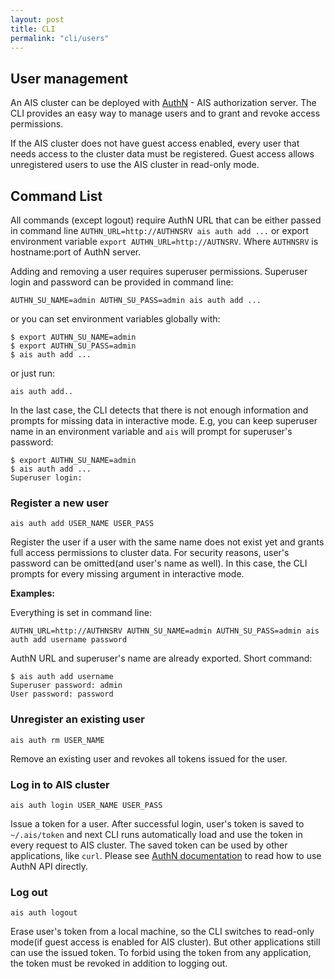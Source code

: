 ```yaml
---
layout: post
title: CLI
permalink: "cli/users"
---
```

## User management

An AIS cluster can be deployed with [AuthN](/authn/README.md) - AIS authorization server. The CLI provides an easy way to manage users and to grant and revoke access permissions.

If the AIS cluster does not have guest access enabled, every user that needs access to the cluster data must be registered. Guest access allows unregistered users to use the AIS cluster in read-only mode.

## Command List

All commands (except logout) require AuthN URL that can be either passed in command line `AUTHN_URL=http://AUTHNSRV ais auth add ...` or export environment variable `export AUTHN_URL=http://AUTNSRV`. Where `AUTHNSRV` is hostname:port of AuthN server.

Adding and removing a user requires superuser permissions. Superuser login and password can be provided in command line:

`AUTHN_SU_NAME=admin AUTHN_SU_PASS=admin ais auth add ...`

or you can set environment variables globally with:

```shell
$ export AUTHN_SU_NAME=admin
$ export AUTHN_SU_PASS=admin
$ ais auth add ...
```

or just run:

`ais auth add..`

In the last case, the CLI detects that there is not enough information and prompts for missing data in interactive mode. E.g, you can keep superuser name in an environment variable and `ais` will prompt for superuser\'s password:

```shell
$ export AUTHN_SU_NAME=admin
$ ais auth add ...
Superuser login:
```

### Register a new user

`ais auth add USER_NAME USER_PASS`

Register the user if a user with the same name does not exist yet and grants full access permissions to cluster data. For security reasons, user\'s password can be omitted(and user\'s name as well). In this case, the CLI prompts for every missing argument in interactive mode.

**Examples:**

Everything is set in command line:

`AUTHN_URL=http://AUTHNSRV AUTHN_SU_NAME=admin AUTHN_SU_PASS=admin ais auth add username password`

AuthN URL and superuser\'s name are already exported. Short command:

```shell
$ ais auth add username
Superuser password: admin
User password: password
```

### Unregister an existing user

`ais auth rm USER_NAME`

Remove an existing user and revokes all tokens issued for the user.

### Log in to AIS cluster

`ais auth login USER_NAME USER_PASS`

Issue a token for a user. After successful login, user\'s token is saved to `~/.ais/token` and next CLI runs automatically load and use the token in every request to AIS cluster. The saved token can be used by other applications, like `curl`. Please see [AuthN documentation](/authn/README.md) to read how to use AuthN API directly.

### Log out

`ais auth logout`

Erase user\'s token from a local machine, so the CLI switches to read-only mode(if guest access is enabled for AIS cluster). But other applications still can use the issued token. To forbid using the token from any application, the token must be revoked in addition to logging out.
